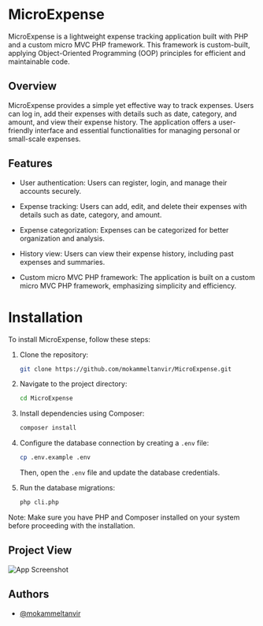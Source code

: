# MicroExpense

MicroExpense is a lightweight expense tracking application built with PHP and a custom micro MVC PHP framework. This framework is custom-built, applying Object-Oriented Programming (OOP) principles for efficient and maintainable code.

## Overview

MicroExpense provides a simple yet effective way to track expenses. Users can log in, add their expenses with details such as date, category, and amount, and view their expense history. The application offers a user-friendly interface and essential functionalities for managing personal or small-scale expenses.

## Features

- User authentication: Users can register, login, and manage their accounts securely.
- Expense tracking: Users can add, edit, and delete their expenses with details such as date, category, and amount.
- Expense categorization: Expenses can be categorized for better organization and analysis.
- History view: Users can view their expense history, including past expenses and summaries.

- Custom micro MVC PHP framework: The application is built on a custom micro MVC PHP framework, emphasizing simplicity and efficiency.

# Installation

To install MicroExpense, follow these steps:

1. Clone the repository:
   ```bash
   git clone https://github.com/mokammeltanvir/MicroExpense.git
   ```
2. Navigate to the project directory:
   ```bash
   cd MicroExpense
   ```
3. Install dependencies using Composer:
   ```bash
   composer install
   ```
4. Configure the database connection by creating a `.env` file:
   ```bash
   cp .env.example .env
   ```
   Then, open the `.env` file and update the database credentials.
5. Run the database migrations:

   ```bash
   php cli.php
   ```

Note: Make sure you have PHP and Composer installed on your system before proceeding with the installation.

## Project View

![App Screenshot](microexpense.gif)

## Authors

- [@mokammeltanvir](https://www.github.com/mokammeltanvir)
